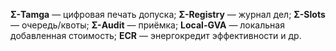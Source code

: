 **Σ-Tamga** — цифровая печать допуска; **Σ-Registry** — журнал дел; **Σ-Slots** — очередь/квоты; **Σ-Audit** — приёмка; **Local-GVA** — локальная добавленная стоимость; **ECR** — энергокредит эффективности и др.
